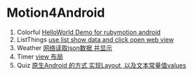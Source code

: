 # Motion4Android
1. Colorful [HelloWorld Demo for rubymotion android](./Colorful)
2. ListThings [use list show data and click open web view ](./ListThings)
3. Weather [网络读取json数据 并显示](./Weather)
4. Timer [view 布局](./Timer)
5. Quiz [原生Android 的方式 实现Layout, 以及文本常量值values](./Quiz)
